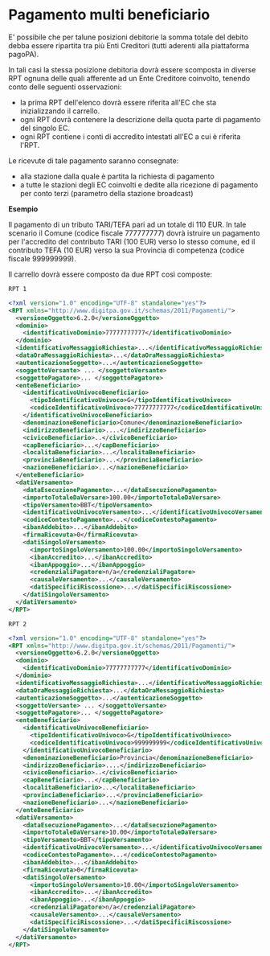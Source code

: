 Pagamento multi beneficiario
===================================

E' possibile che per talune posizioni debitorie la somma totale del debito debba essere ripartita tra più Enti Creditori (tutti aderenti alla piattaforma pagoPA).

In tali casi la stessa posizione debitoria dovrà essere scomposta in diverse RPT ognuna delle quali afferente ad un Ente Creditore coinvolto, tenendo conto delle seguenti osservazioni:

* la prima RPT dell'elenco dovrà essere riferita all'EC che sta inizializzando il carrello.
* ogni RPT dovrà contenere la descrizione della quota parte di pagamento del singolo EC.
* ogni RPT contiene i conti di accredito intestati all'EC a cui è riferita l'RPT.

Le ricevute di tale pagamento saranno consegnate:

* alla stazione dalla quale è partita la richiesta di pagamento
* a tutte le stazioni degli EC coinvolti e dedite alla ricezione di pagamento per conto terzi (parametro della stazione broadcast)

**Esempio**

Il pagamento di un tributo TARI/TEFA pari ad un totale di 110 EUR. In tale scenario il Comune (codice fiscale 777777777) dovrà istruire un pagamento per l'accredito del contributo TARI (100 EUR) verso lo stesso comune, ed il contributo TEFA (10 EUR) verso la sua Provincia di competenza (codice fiscale 999999999).

Il carrello dovrà essere composto da due RPT così composte:

`RPT 1`

```xml
<?xml version="1.0" encoding="UTF-8" standalone="yes"?>
<RPT xmlns="http://www.digitpa.gov.it/schemas/2011/Pagamenti/">
  <versioneOggetto>6.2.0</versioneOggetto>
  <dominio>
    <identificativoDominio>77777777777</identificativoDominio>
  </dominio>
  <identificativoMessaggioRichiesta>...</identificativoMessaggioRichiesta>
  <dataOraMessaggioRichiesta>...</dataOraMessaggioRichiesta>
  <autenticazioneSoggetto>...</autenticazioneSoggetto>
  <soggettoVersante> ... </soggettoVersante>
  <soggettoPagatore>... </soggettoPagatore>
  <enteBeneficiario>
    <identificativoUnivocoBeneficiario>
      <tipoIdentificativoUnivoco>G</tipoIdentificativoUnivoco>
      <codiceIdentificativoUnivoco>77777777777</codiceIdentificativoUnivoco>
    </identificativoUnivocoBeneficiario>
    <denominazioneBeneficiario>Comune</denominazioneBeneficiario>
    <indirizzoBeneficiario>....</indirizzoBeneficiario>
    <civicoBeneficiario>..</civicoBeneficiario>
    <capBeneficiario>...</capBeneficiario>
    <localitaBeneficiario>...</localitaBeneficiario>
    <provinciaBeneficiario>...</provinciaBeneficiario>
    <nazioneBeneficiario>...</nazioneBeneficiario>
  </enteBeneficiario>
  <datiVersamento>
    <dataEsecuzionePagamento>...</dataEsecuzionePagamento>
    <importoTotaleDaVersare>100.00</importoTotaleDaVersare>
    <tipoVersamento>BBT</tipoVersamento>
    <identificativoUnivocoVersamento>...</identificativoUnivocoVersamento>
    <codiceContestoPagamento>...</codiceContestoPagamento>
    <ibanAddebito>...</ibanAddebito>
    <firmaRicevuta>0</firmaRicevuta>
    <datiSingoloVersamento>
      <importoSingoloVersamento>100.00</importoSingoloVersamento>
      <ibanAccredito>...</ibanAccredito>
      <ibanAppoggio>...</ibanAppoggio>
      <credenzialiPagatore>n/a</credenzialiPagatore>
      <causaleVersamento>...</causaleVersamento>
      <datiSpecificiRiscossione>...</datiSpecificiRiscossione>
    </datiSingoloVersamento>
  </datiVersamento>
</RPT>

```

`RPT 2`

```xml
<?xml version="1.0" encoding="UTF-8" standalone="yes"?>
<RPT xmlns="http://www.digitpa.gov.it/schemas/2011/Pagamenti/">
  <versioneOggetto>6.2.0</versioneOggetto>
  <dominio>
    <identificativoDominio>77777777777</identificativoDominio>
  </dominio>
  <identificativoMessaggioRichiesta>...</identificativoMessaggioRichiesta>
  <dataOraMessaggioRichiesta>...</dataOraMessaggioRichiesta>
  <autenticazioneSoggetto>...</autenticazioneSoggetto>
  <soggettoVersante> ... </soggettoVersante>
  <soggettoPagatore>... </soggettoPagatore>
  <enteBeneficiario>
    <identificativoUnivocoBeneficiario>
      <tipoIdentificativoUnivoco>G</tipoIdentificativoUnivoco>
      <codiceIdentificativoUnivoco>999999999</codiceIdentificativoUnivoco>
    </identificativoUnivocoBeneficiario>
    <denominazioneBeneficiario>Provincia</denominazioneBeneficiario>
    <indirizzoBeneficiario>....</indirizzoBeneficiario>
    <civicoBeneficiario>..</civicoBeneficiario>
    <capBeneficiario>...</capBeneficiario>
    <localitaBeneficiario>...</localitaBeneficiario>
    <provinciaBeneficiario>...</provinciaBeneficiario>
    <nazioneBeneficiario>...</nazioneBeneficiario>
  </enteBeneficiario>
  <datiVersamento>
    <dataEsecuzionePagamento>...</dataEsecuzionePagamento>
    <importoTotaleDaVersare>10.00</importoTotaleDaVersare>
    <tipoVersamento>BBT</tipoVersamento>
    <identificativoUnivocoVersamento>...</identificativoUnivocoVersamento>
    <codiceContestoPagamento>...</codiceContestoPagamento>
    <ibanAddebito>...</ibanAddebito>
    <firmaRicevuta>0</firmaRicevuta>
    <datiSingoloVersamento>
      <importoSingoloVersamento>10.00</importoSingoloVersamento>
      <ibanAccredito>...</ibanAccredito>
      <ibanAppoggio>...</ibanAppoggio>
      <credenzialiPagatore>n/a</credenzialiPagatore>
      <causaleVersamento>...</causaleVersamento>
      <datiSpecificiRiscossione>...</datiSpecificiRiscossione>
    </datiSingoloVersamento>
  </datiVersamento>
</RPT>
```
